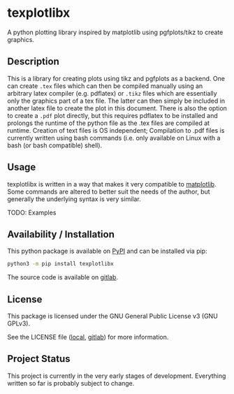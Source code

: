# texplotlibx

A python plotting library inspired by matplotlib using pgfplots/tikz to create graphics.

## Description

This is a library for creating plots using tikz and pgfplots as a backend. One can create `.tex` files which can then be compiled manually using an arbitrary latex compiler (e.g. pdflatex) or `.tikz` files which are essentially only the graphics part of a tex file. The latter can then simply be included in another latex file to create the plot in this document. There is also the option to create a `.pdf` plot directly, but this requires pdflatex to be installed and prolongs the runtime of the python file as the .tex files are compiled at runtime. Creation of text files is OS independent; Compilation to .pdf files is currently written using bash commands (i.e. only available on Linux with a bash (or bash compatible) shell).

## Usage

texplotlibx is written in a way that makes it very compatible to [matplotlib](https://matplotlib.org/). Some commands are altered to better suit the needs of the author, but generally the underlying syntax is very similar.

TODO: Examples

## Availability / Installation

This python package is available on [PyPI](https://pypi.org/project/texplotlibx/) and can be installed via pip:

```sh
python3 -m pip install texplotlibx
```

The source code is available on [gitlab](https://gitlab.com/d_hir/texplotlib).

## License

This package is licensed under the GNU General Public License v3 (GNU GPLv3).

See the LICENSE file ([local](LICENSE), [gitlab](https://gitlab.com/d_hir/texplotlib/-/blob/main/LICENSE)) for more information.

## Project Status

This project is currently in the very early stages of development. Everything written so far is probably subject to change.
